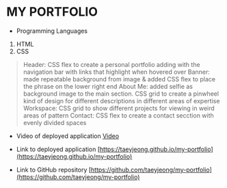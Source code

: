 # MY PORTFOLIO

- Programming Languages
1. HTML
2. CSS

> Header: CSS flex to create a personal portfolio adding with the navigation bar with links that highlight when hovered over
> Banner: made repeatable background from image & added CSS flex to place the phrase on the lower right end
> About Me: added selfie as background image to the main section.  CSS grid to create a pinwheel kind of design for different descriptions in different areas of expertise 
> Workspace: CSS grid to show different projects for viewing in weird areas of pattern
> Contact: CSS flex to create a contact secction with evenly divided spaces

- Video of deployed application
[Video](assets/images/my-portfolio.mp4)

- Link to deployed application
[https://taeyjeong.github.io/my-portfolio](https://taeyjeong.github.io/my-portfolio)

- Link to GitHub repository
[https://github.com/taeyjeong/my-portfolio](https://github.com/taeyjeong/my-portfolio)
